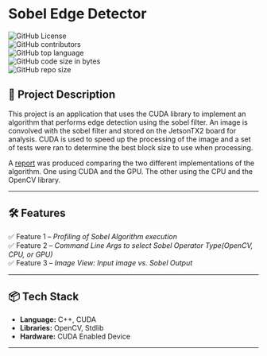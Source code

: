# **Sobel Edge Detector**  

![GitHub License](https://img.shields.io/github/license/level2fast/cuda)<br/>
![GitHub contributors](https://img.shields.io/github/contributors/level2fast/cuda) <br/>
![GitHub top language](https://img.shields.io/github/languages/top/level2fast/cuda)<br/>
![GitHub code size in bytes](https://img.shields.io/github/languages/code-size/level2fast/cuda) <br/>
![GitHub repo size](https://img.shields.io/github/repo-size/level2fast/cuda)<br/>

## **📝 Project Description**  
This project is an application that uses the CUDA library to implement an algorithm that performs edge detection using the sobel filter. An image is convolved with the sobel filter and stored on the JetsonTX2 board for analysis. CUDA is used to speed up the processing of the image and a set of tests were ran to determine the best block size to use when processing. 
 
A [report](https://github.com/level2fast/cuda/blob/main/sample-apps/sobel-edge-detector/code/Report.pdf) was produced comparing the two different implementations of the algorithm. One using CUDA and the GPU. The other using the CPU and the OpenCV library. 

---

<!-- ## **🚀 Live Demo**  
[🔗 Click here to check out the live version](https://your-live-demo-url.com) *(if applicable)*  

---

## **📸 Screenshots**  
Include relevant screenshots or GIFs showcasing your project’s interface and functionality.  

![Screenshot](https://your-screenshot-url.com/image.png)  

--- -->

## **🛠️ Features**  
✅ Feature 1 – *Profiling of Sobel Algorithm execution*  
✅ Feature 2 – *Command Line Args to select Sobel Operator Type(OpenCV, CPU, or GPU)*  
✅ Feature 3 – *Image View: Input image vs. Sobel Output*  

---

## **📦 Tech Stack**  
- **Language:** C++, CUDA
- **Libraries:** OpenCV, Stdlib
- **Hardware:** CUDA Enabled Device
---

<!-- ## **📥 Installation & Setup**  
Clone the repository and install dependencies:  

```bash
git clone https://github.com/your-username/your-repo.git
cd your-repo
npm install
``` -->
